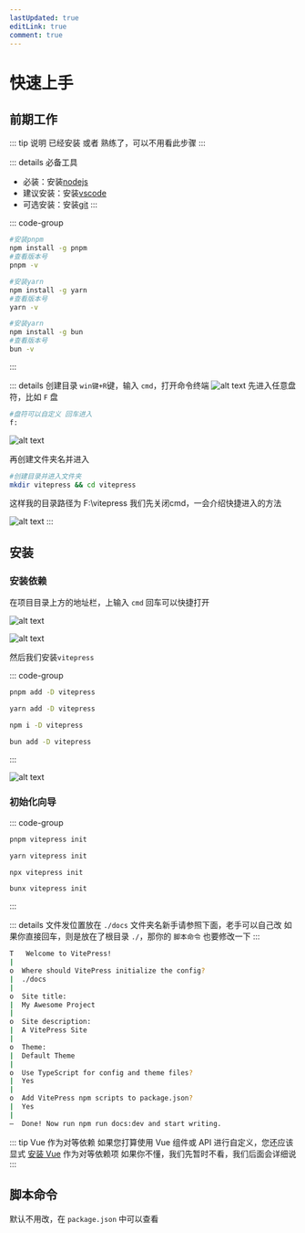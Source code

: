 ```yaml
---
lastUpdated: true
editLink: true
comment: true
---
```


# 快速上手
<!-- <update /> -->

<Linkcard url="https://stackblitz.com/edit/vite-qpxcyc?file=docs%2Findex.md" title="在线体验及调试（StackBlitz 驱动）" description="https://vitepress.new/" logo="https://img.deattor.us.kg/file/1730012057796_markdown.png"/>

## 前期工作

::: tip 说明
已经安装 或者 熟练了，可以不用看此步骤
:::


::: details 必备工具
 - 必装：安装[nodejs](https://yiov.top/website/nodejs.html)
 - 建议安装：安装[vscode](https://yiov.top/website/VSCode.html)
 - 可选安装：安装[git](https://yiov.top/website/pages/git.html)
:::

::: code-group

```sh [pnpm]
#安装pnpm
npm install -g pnpm
#查看版本号
pnpm -v
```

```sh [yarn]
#安装yarn
npm install -g yarn
#查看版本号
yarn -v
```
```sh [bun]
#安装yarn
npm install -g bun
#查看版本号
bun -v
```
:::


::: details 创建目录
`win键+R`键，输入 `cmd`，打开命令终端
![alt text](https://img.deattor.us.kg/file/1730181138044_cmd-01.png)
先进入任意盘符，比如 `F` 盘
```sh
#盘符可以自定义 回车进入
f:
```
![alt text](https://img.deattor.us.kg/file/1730181380184_cmd-02.png)

再创建文件夹名并进入

```sh
#创建目录并进入文件夹
mkdir vitepress && cd vitepress
```
这样我的目录路径为 F:\vitepress
我们先关闭cmd，一会介绍快捷进入的方法

![alt text](https://img.deattor.us.kg/file/1730181438738_cmd-03.png)
:::

## 安装

### 安装依赖

在项目目录上方的地址栏，上输入 `cmd` 回车可以快捷打开

![alt text](https://img.deattor.us.kg/file/1730181550917_cmd-04.png)

![alt text](https://img.deattor.us.kg/file/1730181548648_cmd-05.png)

然后我们安装`vitepress`

::: code-group

```sh [pnpm]
pnpm add -D vitepress
```

```sh [yarn]
yarn add -D vitepress
```

```sh [npm]
npm i -D vitepress
```

```sh [bun]
bun add -D vitepress
```
:::

![alt text](https://img.deattor.us.kg/file/1730181633254_cmd-06.png)

### 初始化向导

::: code-group

```sh [pnpm]
pnpm vitepress init
```

```sh [yarn]
yarn vitepress init
```

```sh [npm]
npx vitepress init
```

```sh [bun]
bunx vitepress init
```
:::


::: details 文件发位置放在 `./docs`
文件夹名新手请参照下面，老手可以自己改
如果你直接回车，则是放在了根目录 `./`，那你的 `脚本命令` 也要修改一下
:::

```sh
T   Welcome to VitePress!
|
o  Where should VitePress initialize the config?
|  ./docs
|
o  Site title:
|  My Awesome Project
|
o  Site description:
|  A VitePress Site
|
o  Theme:
|  Default Theme
|
o  Use TypeScript for config and theme files?
|  Yes
|
o  Add VitePress npm scripts to package.json?
|  Yes
|
—  Done! Now run npm run docs:dev and start writing.
```
::: tip Vue 作为对等依赖
如果您打算使用 Vue 组件或 API 进行自定义，您还应该显式 [安装 Vue](https://vitepress.yiov.top/components.html#%E5%AE%89%E8%A3%85) 作为对等依赖项
如果你不懂，我们先暂时不看，我们后面会详细说
:::

## 脚本命令

默认不用改，在 `package.json` 中可以查看




